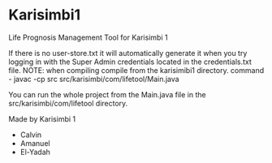 # Karisimbi1
Life Prognosis Management Tool for Karisimbi 1

If there is no user-store.txt it will automatically generate it when you try logging in with the Super Admin credentials located in the credentials.txt file.
NOTE: when compiling compile from the karisimibi1 directory. 
command - javac -cp src src/karisimbi/com/lifetool/Main.java

You can run the whole project from the Main.java file in the src/karisimbi/com/lifetool directory.



Made by Karisimbi 1
- Calvin
- Amanuel
- El-Yadah

